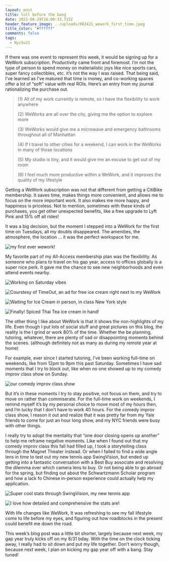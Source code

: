 ```yaml
---
layout: post
title: lull before the bang
date: 2021-08-29T16:00:33.715Z
header_feature_image: ../uploads/082421_wework_first_time.jpeg
title_color: "#ffffff"
comments: false
tags:
  - NycSu21
---
```

If there was one event to represent this week, it would be signing up for a WeWork subscription. Productivity came front and foremost. I’m not the type of person to spend money on materialistic joys like nice sports cars, super fancy collectibles, etc. it’s not the way I was raised. That being said, I’ve learned as I’ve matured that time is money, and co-working spaces offer a lot of “soft” value with real ROIs. Here’s an entry from my journal rationalizing the purchase out.

> (1) All of my work currently is remote, so I have the flexibility to work anywhere 
>
> (2) WeWorks are all over the city, giving me the option to explore more 
>
> (3) WeWorks would give me a microwave and emergency bathrooms throughout all of Manhattan 
>
> (4) If I travel to other cities for a weekend, I can work in the WeWorks in many of those locations 
>
> (5) My studio is tiny, and it would give me an excuse to get out of my room 
>
> (6) I feel much more productive within a WeWork, and it improves the quality of my lifestyle 

Getting a WeWork subscription was not that different from getting a CitiBike membership. It saves time, makes things more convenient, and allows me to focus on the more important work. It also makes me more happy, and happiness is priceless. Not to mention, sometimes with these kinds of purchases, you get other unexpected benefits, like a free upgrade to Lyft Pink and 15% off all rides! 

It was a big decision, but the moment I stepped into a WeWork for the first time on Tuesdays, all my doubts disappeared. The amenities, the atmosphere, the location … it was the perfect workspace for me. 

![my first ever wework!](../uploads/082421_wework_first_time.jpeg "my first ever wework!")

My favorite part of my All-Access membership plan was the flexibility. As someone who plans to travel on his gap year, access to offices globally is a super nice perk. It gave me the chance to see new neighborhoods and even attend events nearby.

![Working on Saturday vibes](../uploads/082821_wework_saturday.jpeg "Working on Saturday vibes")

![Courstesy of TimeOut, an ad for free ice cream right next to my WeWork](../uploads/082821_free_ice_cream_timeout_ad.png "Courstesy of TimeOut, an ad for free ice cream right next to my WeWork")

![Waiting for Ice Cream in person, in class New York style](../uploads/082821_free_ice_cream_line.jpeg "Waiting for Ice Cream in person, in class New York style")

![Finally! Spiced Thai Tea ice cream in hand!](../uploads/082821_free_ice_cream_in_hand.jpeg "Finally! Spiced Thai Tea ice cream in hand!")

The other thing I like about WeWork is that it shows the non-highlights of my life. Even though I put lots of social stuff and great pictures on this blog, the reality is the I grind or work 80% of the time. Whether the be planning, tutoring, whatever, there are plenty of sad or disappointing moments behind the scenes. (although definitely not as many as during my remote year at home)

For example, ever since I started tutoring, I’ve been working full-time on weekends, like from 12pm to 9pm this past Saturday. Sometimes I have sad moments that I try to block out, like when no one showed up to my comedy improv class show on Sunday. 

![our comedy improv class show](../uploads/082921_comedy_improv_show.jpeg "our comedy improv class show")

But it’s in these moments I try to stay positive, not focus on them, and try to move on rather than commiserate. For the full-time work on weekends, I remind myself it’s by my personal choice to move most of my hours then, and I’m lucky that I don’t have to work 40 hours. For the comedy improv class show, I reason it out and realize that it was pretty far from my Yale friends to come for just an hour long show, and my NYC friends were busy with other things.

I really try to adopt the mentality that “one door closing opens up another” to help me reframe negative moments. Like when I found out that my comedy improv class this fall had filled up, I took a storytelling class through the Magnet Theater instead. Or when I failed to find a wide angle lens in time to test out my new tennis app SwingVision, but ended up getting into a fantastic conversation with a Best Buy associate and resolving the dilemma over which camera lens to buy. Or not being able to go abroad for the spring, but finding out about the Schwartzmann Scholar program and how a lack fo Chinese in-person experience could actually help my application.

![Super cool stats through SwingVision, my new tennis app](../uploads/082721_swing_vision_stats.png "Super cool stats through SwingVision, my new tennis app")

![I love how detailed and comprehensive the stats are!](../uploads/082721_swingvision_stats_2.png "I love how detailed and comprehensive the stats are!")

With life changes like WeWork, It was refreshing to see my fall lifestyle come to life before my eyes, and figuring out how roadblocks in the present could benefit me down the road. 

This week’s blog post was a little bit shorter, largely because next week, my gap year truly kicks off on my 8/31 bday. With the time on the clock ticking away, I really had to sit down and put my life together. Don’t worry though, because next week, I plan on kicking my gap year off with a bang. Stay tuned!